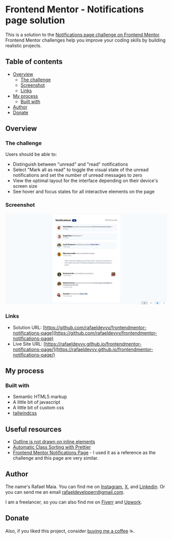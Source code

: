 # Frontend Mentor - Notifications page solution

This is a solution to the [Notifications page challenge on Frontend Mentor](https://www.frontendmentor.io/challenges/notifications-page-DqK5QAmKbC). Frontend Mentor challenges help you improve your coding skills by building realistic projects.

## Table of contents

- [Overview](#overview)
  - [The challenge](#the-challenge)
  - [Screenshot](#screenshot)
  - [Links](#links)
- [My process](#my-process)
  - [Built with](#built-with)
- [Author](#author)
- [Donate](#donate)

## Overview

### The challenge

Users should be able to:

- Distinguish between "unread" and "read" notifications
- Select "Mark all as read" to toggle the visual state of the unread notifications and set the number of unread messages to zero
- View the optimal layout for the interface depending on their device's screen size
- See hover and focus states for all interactive elements on the page

### Screenshot

![A list of notifications](./assets/images/screenshot.png)

### Links

- Solution URL: [https://github.com/rafaeldevvv/frontendmentor-notifications-page](https://github.com/rafaeldevvv/frontendmentor-notifications-page)
- Live Site URL: [https://rafaeldevvv.github.io/frontendmentor-notifications-page/](https://rafaeldevvv.github.io/frontendmentor-notifications-page/)

## My process

### Built with

- Semantic HTML5 markup
- A little bit of javascript
- A little bit of custom css
- [tailwindcss](https://tailwindcss.com)

## Useful resources

- [Outline is not drawn on inline elements](https://github.com/dompdf/dompdf/issues/1925)
- [Automatic Class Sorting with Prettier](https://tailwindcss.com/blog/automatic-class-sorting-with-prettier)
- [Frontend Mentor Notifications Page](https://www.frontendmentor.io/notifications) - I used it as a reference as the challenge and this page are very similar.

## Author

The name's Rafael Maia. You can find me on [Instagram](https://www.instagram.com/rafaeldevvv), [X](https://www.twitter.com/rafaeldevvv), and [Linkedin](https://www.linkedin.com/in/rafael-maia-b69662263). Or you can send me an email [rafaeldeveloperr@gmail.com](mailto:rafaeldeveloperr@gmail.com).

I am a freelancer, so you can also find me on [Fiverr](https://www.fiverr.com/rafael787) and [Upwork](https://www.upwork.com/freelancers/~01a4dc9692c96839dc).

## Donate

Also, if you liked this project, consider [buying me a coffee](https://www.buymeacoffee.com/rafael.maia) ☕.
